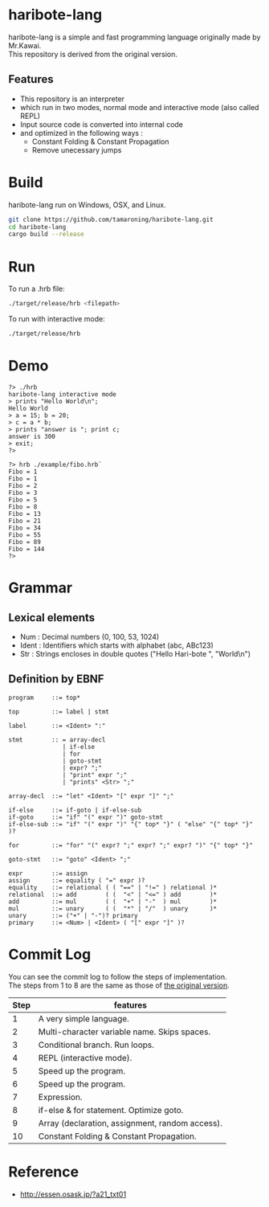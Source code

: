 # haribote-lang
haribote-lang is a simple and fast programming language originally made by Mr.Kawai.  
This repository is derived from the original version.  

## Features
- This repository is an interpreter
- which run in two modes, normal mode and interactive mode (also called REPL)
- Input source code is converted into internal code
- and optimized in the following ways :
    - Constant Folding & Constant Propagation
    - Remove unecessary jumps 

# Build
haribote-lang run on Windows, OSX, and Linux.  

```sh
git clone https://github.com/tamaroning/haribote-lang.git
cd haribote-lang
cargo build --release
```

# Run
To run a .hrb file:
``` sh
./target/release/hrb <filepath>
```

To run with interactive mode:
``` sh
./target/release/hrb
```

# Demo
```
?> ./hrb
haribote-lang interactive mode
> prints "Hello World\n";  
Hello World
> a = 15; b = 20;       
> c = a * b;  
> prints "answer is "; print c;
answer is 300
> exit;
?>
```

```
?> hrb ./example/fibo.hrb`
Fibo = 1
Fibo = 1
Fibo = 2
Fibo = 3
Fibo = 5
Fibo = 8
Fibo = 13
Fibo = 21
Fibo = 34
Fibo = 55
Fibo = 89
Fibo = 144
?>
```

# Grammar

## Lexical elements

- Num : Decimal numbers (0, 100, 53, 1024)
- Ident : Identifiers which starts with alphabet (abc, ABc123)
- Str : Strings encloses in double quotes ("Hello Hari-bote ", "World\n")

## Definition by EBNF
```
program     ::= top*

top         ::= label | stmt

label       ::= <Ident> ":"

stmt        :: = array-decl
               | if-else
               | for
               | goto-stmt
               | expr? ";"
               | "print" expr ";"
               | "prints" <Str> ";"

array-decl  ::= "let" <Ident> "[" expr "]" ";"

if-else     ::= if-goto | if-else-sub
if-goto     ::= "if" "(" expr ")" goto-stmt
if-else-sub ::= "if" "(" expr ")" "{" top* "}" ( "else" "{" top* "}" )?

for         ::= "for" "(" expr? ";" expr? ";" expr? ")" "{" top* "}"

goto-stmt   ::= "goto" <Ident> ";"

expr        ::= assign
assign      ::= equality ( "=" expr )?
equality    ::= relational ( ( "==" | "!=" ) relational )*
relational  ::= add        ( (  "<" | "<=" ) add        )*
add         ::= mul        ( (  "+" | "-"  ) mul        )*
mul         ::= unary      ( (  "*" | "/"  ) unary      )*
unary       ::= ("+" | "-")? primary
primary     ::= <Num> | <Ident> ( "[" expr "]" )?

```

# Commit Log
You can see the commit log to follow the steps of implementation.  
The steps from 1 to 8 are the same as those of [the original version](http://essen.osask.jp/?a21_txt01).  

| Step | features |
| ---- | ---- |
| 1 | A very simple language. |
| 2 | Multi-character variable name. Skips spaces. |
| 3 | Conditional branch. Run loops. |
| 4 | REPL (interactive mode). |
| 5 | Speed up the program. |
| 6 | Speed up the program. |
| 7 | Expression. |
| 8 | if-else & for statement. Optimize goto. |
| 9 | Array (declaration, assignment, random access). |
| 10 | Constant Folding & Constant Propagation. |

# Reference
- http://essen.osask.jp/?a21_txt01
